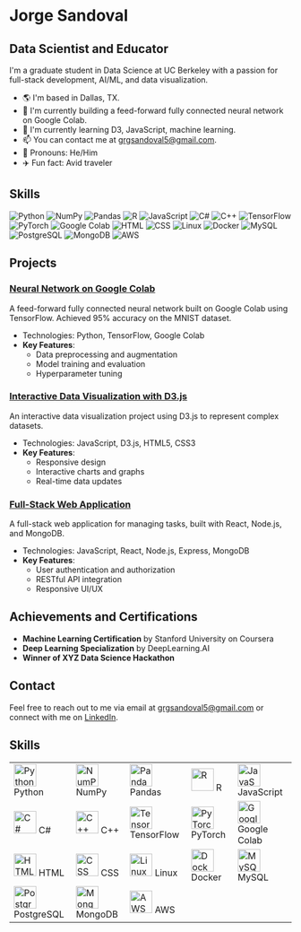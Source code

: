 # Jorge Sandoval

## Data Scientist and Educator

I'm a graduate student in Data Science at UC Berkeley with a passion for full-stack development, AI/ML, and data visualization.

- 🌎 I'm based in Dallas, TX.
- 🧠 I'm currently building a feed-forward fully connected neural network on Google Colab.
- 🧠 I'm currently learning D3, JavaScript, machine learning.
- 📫 You can contact me at [grgsandoval5@gmail.com](mailto:grgsandoval5@gmail.com).
- 🌟 Pronouns: He/Him
- ✈️ Fun fact: Avid traveler

## Skills

![Python](https://raw.githubusercontent.com/devicons/devicon/master/icons/python/python-original.svg)
![NumPy](https://raw.githubusercontent.com/devicons/devicon/master/icons/numpy/numpy-original.svg)
![Pandas](https://raw.githubusercontent.com/devicons/devicon/master/icons/pandas/pandas-original.svg)
![R](https://raw.githubusercontent.com/devicons/devicon/master/icons/r/r-original.svg)
![JavaScript](https://raw.githubusercontent.com/devicons/devicon/master/icons/javascript/javascript-original.svg)
![C#](https://raw.githubusercontent.com/devicons/devicon/master/icons/csharp/csharp-original.svg)
![C++](https://raw.githubusercontent.com/devicons/devicon/master/icons/cplusplus/cplusplus-original.svg)
![TensorFlow](https://raw.githubusercontent.com/devicons/devicon/master/icons/tensorflow/tensorflow-original.svg)
![PyTorch](https://raw.githubusercontent.com/devicons/devicon/master/icons/pytorch/pytorch-original.svg)
![Google Colab](https://upload.wikimedia.org/wikipedia/commons/d/d0/Google_Colaboratory_SVG_Logo.svg)
![HTML](https://raw.githubusercontent.com/devicons/devicon/master/icons/html5/html5-original.svg)
![CSS](https://raw.githubusercontent.com/devicons/devicon/master/icons/css3/css3-original.svg)
![Linux](https://raw.githubusercontent.com/devicons/devicon/master/icons/linux/linux-original.svg)
![Docker](https://raw.githubusercontent.com/devicons/devicon/master/icons/docker/docker-original.svg)
![MySQL](https://raw.githubusercontent.com/devicons/devicon/master/icons/mysql/mysql-original.svg)
![PostgreSQL](https://raw.githubusercontent.com/devicons/devicon/master/icons/postgresql/postgresql-original.svg)
![MongoDB](https://raw.githubusercontent.com/devicons/devicon/master/icons/mongodb/mongodb-original.svg)
![AWS](https://raw.githubusercontent.com/devicons/devicon/master/icons/amazonwebservices/amazonwebservices-original.svg)

## Projects

### [Neural Network on Google Colab](https://github.com/JorgeCuerv0/neural-network)
A feed-forward fully connected neural network built on Google Colab using TensorFlow. Achieved 95% accuracy on the MNIST dataset.
- Technologies: Python, TensorFlow, Google Colab
- **Key Features**:
  - Data preprocessing and augmentation
  - Model training and evaluation
  - Hyperparameter tuning

### [Interactive Data Visualization with D3.js](https://github.com/JorgeCuerv0/data-visualization)
An interactive data visualization project using D3.js to represent complex datasets.
- Technologies: JavaScript, D3.js, HTML5, CSS3
- **Key Features**:
  - Responsive design
  - Interactive charts and graphs
  - Real-time data updates

### [Full-Stack Web Application](https://github.com/JorgeCuerv0/full-stack-app)
A full-stack web application for managing tasks, built with React, Node.js, and MongoDB.
- Technologies: JavaScript, React, Node.js, Express, MongoDB
- **Key Features**:
  - User authentication and authorization
  - RESTful API integration
  - Responsive UI/UX

## Achievements and Certifications

- **Machine Learning Certification** by Stanford University on Coursera
- **Deep Learning Specialization** by DeepLearning.AI
- **Winner of XYZ Data Science Hackathon**

## Contact

Feel free to reach out to me via email at [grgsandoval5@gmail.com](mailto:grgsandoval5@gmail.com) or connect with me on [LinkedIn](https://linkedin.com/in/jorge-sandoval-a0020a114).

## Skills

<table>
  <tr>
    <td><img src="https://raw.githubusercontent.com/devicons/devicon/master/icons/python/python-original.svg" alt="Python" width="40" height="40"/> Python</td>
    <td><img src="https://raw.githubusercontent.com/devicons/devicon/master/icons/numpy/numpy-original.svg" alt="NumPy" width="40" height="40"/> NumPy</td>
    <td><img src="https://raw.githubusercontent.com/devicons/devicon/master/icons/pandas/pandas-original.svg" alt="Pandas" width="40" height="40"/> Pandas</td>
    <td><img src="https://raw.githubusercontent.com/devicons/devicon/master/icons/r/r-original.svg" alt="R" width="40" height="40"/> R</td>
    <td><img src="https://raw.githubusercontent.com/devicons/devicon/master/icons/javascript/javascript-original.svg" alt="JavaScript" width="40" height="40"/> JavaScript</td>
  </tr>
  <tr>
    <td><img src="https://raw.githubusercontent.com/devicons/devicon/master/icons/csharp/csharp-original.svg" alt="C#" width="40" height="40"/> C#</td>
    <td><img src="https://raw.githubusercontent.com/devicons/devicon/master/icons/cplusplus/cplusplus-original.svg" alt="C++" width="40" height="40"/> C++</td>
    <td><img src="https://raw.githubusercontent.com/devicons/devicon/master/icons/tensorflow/tensorflow-original.svg" alt="TensorFlow" width="40" height="40"/> TensorFlow</td>
    <td><img src="https://raw.githubusercontent.com/devicons/devicon/master/icons/pytorch/pytorch-original.svg" alt="PyTorch" width="40" height="40"/> PyTorch</td>
    <td><img src="https://upload.wikimedia.org/wikipedia/commons/d/d0/Google_Colaboratory_SVG_Logo.svg" alt="Google Colab" width="40" height="40"/> Google Colab</td>
  </tr>
  <tr>
    <td><img src="https://raw.githubusercontent.com/devicons/devicon/master/icons/html5/html5-original.svg" alt="HTML" width="40" height="40"/> HTML</td>
    <td><img src="https://raw.githubusercontent.com/devicons/devicon/master/icons/css3/css3-original.svg" alt="CSS" width="40" height="40"/> CSS</td>
    <td><img src="https://raw.githubusercontent.com/devicons/devicon/master/icons/linux/linux-original.svg" alt="Linux" width="40" height="40"/> Linux</td>
    <td><img src="https://raw.githubusercontent.com/devicons/devicon/master/icons/docker/docker-original.svg" alt="Docker" width="40" height="40"/> Docker</td>
    <td><img src="https://raw.githubusercontent.com/devicons/devicon/master/icons/mysql/mysql-original.svg" alt="MySQL" width="40" height="40"/> MySQL</td>
  </tr>
  <tr>
    <td><img src="https://raw.githubusercontent.com/devicons/devicon/master/icons/postgresql/postgresql-original.svg" alt="PostgreSQL" width="40" height="40"/> PostgreSQL</td>
    <td><img src="https://raw.githubusercontent.com/devicons/devicon/master/icons/mongodb/mongodb-original.svg" alt="MongoDB" width="40" height="40"/> MongoDB</td>
    <td><img src="https://raw.githubusercontent.com/devicons/devicon/master/icons/amazonwebservices/amazonwebservices-original.svg" alt="AWS" width="40" height="40"/> AWS</td>
  </tr>
</table>
